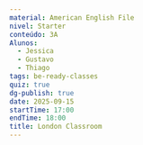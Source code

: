 ```yaml
---
material: American English File
nivel: Starter
conteúdo: 3A
Alunos:
  - Jessica
  - Gustavo
  - Thiago
tags: be-ready-classes
quiz: true
dg-publish: true
date: 2025-09-15
startTime: 17:00
endTime: 18:00
title: London Classroom
---
```


